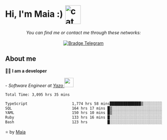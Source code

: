 <h1 align="left">Hi, I'm Maia :) 
<img src="https://emojis.slackmojis.com/emojis/images/1643509834/36299/black-cat.gif?1643509834" width="50" height="60" align="center"  alt="cat"/>
</h1>

<p align="center">
    <i>You can find me or contact me through these networks:</i>
    <br/><br/>
    <a href="https://t.me/mrootx" target="_blank">
        <img src="https://img.shields.io/badge/-Telegram-2CA5E0?logo=telegram&style=flat&logoColor=white" alt="Bradge Telegram" />
    </a>
</p>

## About me

:technologist: <strong>I am a developer</strong> <br>

<p><em> - Software Engineer at <a href="[https://pdasolucoes.com.br](https://yazo.com.br/)">Yazo
</a><img src="https://media.giphy.com/media/WUlplcMpOCEmTGBtBW/giphy.gif" width="30"> 
</em></p>

<!--START_SECTION:waka-->

```txt
Total Time: 3,095 hrs 35 mins

TypeScript                    1,774 hrs 58 mins██████████████▒░░░░░░░░░░   57.29 %
SQL                           164 hrs 17 mins █▒░░░░░░░░░░░░░░░░░░░░░░░   05.30 %
YAML                          150 hrs 10 mins █▒░░░░░░░░░░░░░░░░░░░░░░░   04.85 %
Ruby                          133 hrs 16 mins █░░░░░░░░░░░░░░░░░░░░░░░░   04.30 %
Bash                          123 hrs         █░░░░░░░░░░░░░░░░░░░░░░░░   03.97 %
```

<!--END_SECTION:waka-->

⭐️ by [Maia](https://github.com/gabrielmaialva33/)



